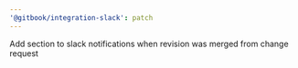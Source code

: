 ```yaml
---
'@gitbook/integration-slack': patch
---
```


Add section to slack notifications when revision was merged from change request
